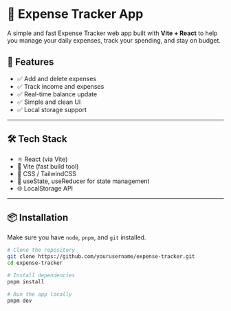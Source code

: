 # 💸 Expense Tracker App

A simple and fast Expense Tracker web app built with **Vite + React** to help you manage your daily expenses, track your spending, and stay on budget.

## 🚀 Features

- ✅ Add and delete expenses
- ✅ Track income and expenses
- ✅ Real-time balance update
- ✅ Simple and clean UI
- ✅ Local storage support 

---

## 🛠 Tech Stack

- ⚛️ React (via Vite)
- 🧰 Vite (fast build tool)
- 💅 CSS / TailwindCSS 
- 🧠 useState, useReducer for state management
- 🌐 LocalStorage API

---

## 📦 Installation

Make sure you have `node`, `pnpm`, and `git` installed.

```bash
# Clone the repository
git clone https://github.com/yourusername/expense-tracker.git
cd expense-tracker

# Install dependencies
pnpm install

# Run the app locally
pnpm dev

